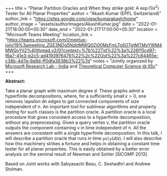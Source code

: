 +++
title = "Planar Partition Oracles and When they strike gold: A $\exp(1/\epsilon^2)$ Tester for All Planar Properties"
author = "Akash Kumar (EPFL Switzerland)"
author_link = "https://sites.google.com/view/kumarakash/home"
author_image = "assets/authorImages/AkashKumar.jpg"
date = "2022-01-21T16:00:00+05:30"
date_end = "2022-01-21T17:00:00+05:30"
location = "Microsoft Teams Meeting"
location_link = "https://teams.microsoft.com/l/meetup-join/19%3ameeting_ZGE3NDg5NzktMWQ0Zi00MzFmLTg5OTgtMTMyYWM4MWQyYjI2%40thread.v2/0?context=%7b%22Tid%22%3a%226f15cd97-f6a7-41e3-b2c5-ad4193976476%22%2c%22Oid%22%3a%227c84465e-c38b-4d7a-9a9d-ff0dfa3638b3%22%7d"
notes = "Jointly organized by <a href = "https://www.microsoft.com/en-us/research/lab/microsoft-research-india/" target= "_blank">Microsoft Research Lab - India</a> and <a href='https://www.csa.iisc.ac.in/theoretical-computer-science/' target= "_blank">Theoretical Computer Science @ IISc</a>"
+++

<b>Abstract:</b>

Take a planar graph with maximum degree $d$. These graphs admit a hyperfinite decompositions, where, for a sufficiently
small $\epsilon > 0$, one removes \epsilon dn edges to get connected components of size independent of $n$. An important
tool for sublinear algorithms and property testing for such classes is the partition oracle. A partition oracle is a
local procedure that gives consistent access to a hyperfinite decomposition, without any preprocessing. Given a query
vertex v, the partition oracle outputs the component containing v in time independent of n. All the answers are
consistent with a single hyperfinite decomposition. In this talk, I will describe a partition oracle that runs in
time $\texttt{poly}(d/\epsilon)$. I will also describe how this machinery strikes a fortune and helps in obtaining
a constant time tester for all planar properties. This is easily obtained by a better error analysis on the seminal
result of Newman and Sohler [SICOMP 2013].


Based on Joint works with Sabyasachi Basu, C. Seshadhri and Andrew Stolman.